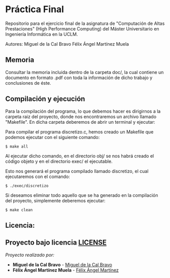 # Práctica Final
Repositorio para el ejercicio final de la asignatura de "Computación de Altas Prestaciones" (High Performance Computing) del Máster Universitario en Ingeniería Informática en la UCLM.

Autores:
Miguel de la Cal Bravo
Félix Ángel Martínez Muela

## Memoria
Consultar la memoria incluida dentro de la carpeta doc/, la cual contiene un documento en formato .pdf con toda la información de dicho trabajo y conclusiones de éste.

## Compilación y ejecución
Para la compilación del programa, lo que debemos hacer es dirigirnos a la carpeta raiz del proyecto, donde nos encontraremos un archivo llamado "Makefile". En dicha carpeta deberemos de abrir un terminal y ejecutar:

Para compilar el programa discretizo.c, hemos creado un Makefile que podemos ejecutar con el siguiente comando:
```
$ make all
```
Al ejecutar dicho comando, en el directorio obj/ se nos habrá creado el código objeto y en el directorio exec/ el ejecutable.

Esto nos generará el programa compilado llamado discretizo, el cual ejecutaremos con el comando:
```
$ ./exec/discretizo
```

Si deseamos eliminar todo aquello que se ha generado en la compilación del proyecto, simplemente deberemos ejecutar:
```
$ make clean
```

## Licencia:
Proyecto bajo licencia [LICENSE](LICENSE)
---
_Proyecto realizado por:_
* **Miguel de la Cal Bravo** - [Miguel de la Cal Bravo](https://github.com/miguelcal97)
* **Félix Ángel Martínez Muela** - [Félix Ángel Martínez](https://github.com/FelixAngelMartinez)

